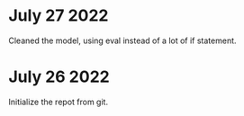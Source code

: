 # July 27 2022

Cleaned the model, using eval instead of a lot of if statement.

# July 26 2022

Initialize the repot from git.
